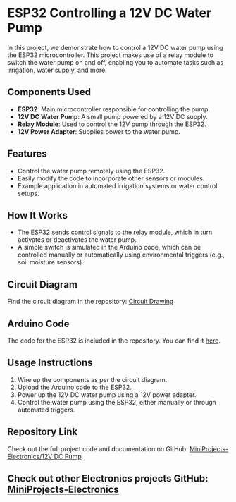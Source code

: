 # ESP32 Controlling a 12V DC Water Pump

In this project, we demonstrate how to control a 12V DC water pump using the ESP32 microcontroller. This project makes use of a relay module to switch the water pump on and off, enabling you to automate tasks such as irrigation, water supply, and more.

## Components Used
- **ESP32**: Main microcontroller responsible for controlling the pump.
- **12V DC Water Pump**: A small pump powered by a 12V DC supply.
- **Relay Module**: Used to control the 12V pump through the ESP32.
- **12V Power Adapter**: Supplies power to the water pump.

## Features
- Control the water pump remotely using the ESP32.
- Easily modify the code to incorporate other sensors or modules.
- Example application in automated irrigation systems or water control setups.

## How It Works
- The ESP32 sends control signals to the relay module, which in turn activates or deactivates the water pump.
- A simple switch is simulated in the Arduino code, which can be controlled manually or automatically using environmental triggers (e.g., soil moisture sensors).

## Circuit Diagram
Find the circuit diagram in the repository: [Circuit Drawing](https://github.com/MaliusMartin/MiniProjects-Electronincs/blob/main/12V%20DC%20Pump/Connection.jpg)

## Arduino Code
The code for the ESP32 is included in the repository. You can find it [here](https://github.com/MaliusMartin/MiniProjects-Electronincs/blob/main/12V%20DC%20Pump/Pump.ino).

## Usage Instructions
1. Wire up the components as per the circuit diagram.
2. Upload the Arduino code to the ESP32.
3. Power up the 12V DC water pump using a 12V power adapter.
4. Control the water pump using the ESP32, either manually or through automated triggers.

## Repository Link
Check out the full project code and documentation on GitHub: [MiniProjects-Electronics/12V DC Pump](https://github.com/MaliusMartin/MiniProjects-Electronincs/tree/main/12V%20DC%20Pump)


Check out other Electronics projects GitHub: [MiniProjects-Electronics](https://github.com/MaliusMartin/MiniProjects-Electronincs)
---


